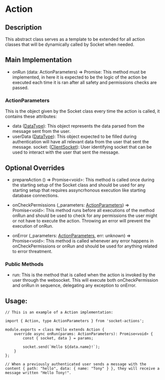 # Action

## Description

This abstract class serves as a template to be extended for all action classes that will be dynamically called by Socket when needed.

## Main Implementation

- onRun (data: ActionParameters) => Promise<void>: This method must be implemented, in here it is expected to be the logic of the action be executed each time it is ran after all safety and permissions checks are passed.

### ActionParameters

This is the object given by the Socket class every time the action is called, it contains these attributes:

- data ([DataType](/README.md#common-types)): This object represents the data parsed from the message sent from the user.
- userData ([DataType](/README.md#common-types)): This object expected to be filled during authentication will have all relevant data from the user that sent the message.
  socket: ([ClientSocket](/README.md#common-types)): User identifying socket that can be used to interact with the user that sent the message.

## Optional Overrides

- prepareAction () => Promise\<void\>: This method is called once during the starting setup of the Socket class and should be used for any starting setup that requires assyncrhonous execution like starting database connections.

- onCheckPermissions (\_parameters: [ActionParameters](/README.md#common-types)) => Promise\<void\>: This method runs before all executions of the method onRun and should be used to check for any permissions the user might or not have to execute the action. Throwing an error will prevent the execution of onRun.

- onError (\_parameters: [ActionParameters](/README.md#common-types), err: unknown) => Promise\<void\>: This method is called whenever any error happens in onCheckPermissions or onRun and should be used for anything related to error threatment.

### Public Methods

- run: This is the method that is called when the action is invoked by the user through the websocket. This will execute both onCheckPermission and onRun in sequence, delegating any exception to onError.

## Usage:

```
// This is an example of a Action implementation:

import { Action, type ActionParameters } from 'socket-actions';

module.exports = class Hello extends Action {
    override async onRun(params: ActionParameters): Promise<void> {
        const { socket, data } = params;

        socket.send(`Hello ${data.name}!`);
    }
};

// When a previously authenticated user sends a message with the content { path: "hello", data: { name: "Tony" } }, they will receive a message written "Hello Tony!".
```
